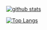 [![github stats](https://github-readme-stats.vercel.app/api?username=arindamukawlas&count_private=true&show_icons=true&theme=github_dark&bg_color=00000000)](https://github.com/arindamukawlas)

[![Top Langs](https://github-readme-stats.vercel.app/api/top-langs/?username=arindamukawlas&theme=github_dark&bg_color=00000000)](https://github.com/arindamukawlas)